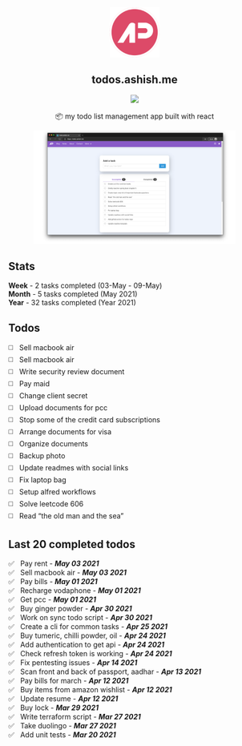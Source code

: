 <p align="center">
  <img src="https://raw.githubusercontent.com/ashishdotme/assets/master/logo.png" alt="drawing" width="100"/>
</p>

<h2 align="center">todos.ashish.me</h2>

<p align="center">
<a href="https://img.shields.io/github/last-commit/ashishdotme/todos.ashish.me?style=for-the-badge"><img src="https://img.shields.io/github/last-commit/ashishdotme/todos.ashish.me?style=for-the-badge"></a>
</p>

<p align="center">📦 my todo list management app built with react </p>

<div style='margin:0 auto;width:80%;'>
  <img src="./assets/todos.png" alt="drawing"/>
</div>

## Stats

<!-- week starts --><b>Week</b> - 2 tasks completed (03-May - 09-May)<br><!-- week ends -->
<!-- month starts --><b>Month</b> - 5 tasks completed (May 2021)<br><!-- month ends -->
<!-- year starts --><b>Year</b> - 32 tasks completed (Year 2021)<!-- year ends -->

## Todos

<!-- todos starts -->
◻️  &nbsp; Sell macbook air<br>◻️  &nbsp; Sell macbook air<br>◻️  &nbsp; Write security review document<br>◻️  &nbsp; Pay maid<br>◻️  &nbsp; Change client secret<br>◻️  &nbsp; Upload documents for pcc<br>◻️  &nbsp; Stop some of the credit card subscriptions<br>◻️  &nbsp; Arrange documents for visa<br>◻️  &nbsp; Organize documents<br>◻️  &nbsp; Backup photo<br>◻️  &nbsp; Update readmes with social links<br>◻️  &nbsp; Fix laptop bag<br>◻️  &nbsp; Setup alfred workflows<br>◻️  &nbsp; Solve leetcode 606<br>◻️  &nbsp; Read “the old man and the sea”
<!-- todos ends -->

## Last 20 completed todos

<!-- completed starts -->
✅  &nbsp; Pay rent - **_May 03 2021_**<br>✅  &nbsp; Sell macbook air - **_May 03 2021_**<br>✅  &nbsp; Pay bills - **_May 01 2021_**<br>✅  &nbsp; Recharge vodaphone - **_May 01 2021_**<br>✅  &nbsp; Get pcc - **_May 01 2021_**<br>✅  &nbsp; Buy ginger powder - **_Apr 30 2021_**<br>✅  &nbsp; Work on sync todo script - **_Apr 30 2021_**<br>✅  &nbsp; Create a cli for common tasks - **_Apr 25 2021_**<br>✅  &nbsp; Buy tumeric, chilli powder, oil - **_Apr 24 2021_**<br>✅  &nbsp; Add authentication to get api - **_Apr 24 2021_**<br>✅  &nbsp; Check refresh token is working - **_Apr 24 2021_**<br>✅  &nbsp; Fix pentesting issues - **_Apr 14 2021_**<br>✅  &nbsp; Scan front and back of passport, aadhar - **_Apr 13 2021_**<br>✅  &nbsp; Pay bills for march - **_Apr 12 2021_**<br>✅  &nbsp; Buy items from amazon wishlist - **_Apr 12 2021_**<br>✅  &nbsp; Update resume - **_Apr 12 2021_**<br>✅  &nbsp; Buy lock - **_Mar 29 2021_**<br>✅  &nbsp; Write terraform script - **_Mar 27 2021_**<br>✅  &nbsp; Take duolingo - **_Mar 27 2021_**<br>✅  &nbsp; Add unit tests - **_Mar 20 2021_**
<!-- completed ends -->
